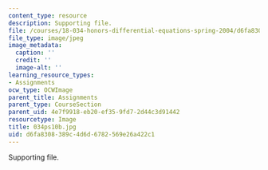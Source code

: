 ```yaml
---
content_type: resource
description: Supporting file.
file: /courses/18-034-honors-differential-equations-spring-2004/d6fa8308389c4d6d6782569e26a422c1_034ps10b.jpg
file_type: image/jpeg
image_metadata:
  caption: ''
  credit: ''
  image-alt: ''
learning_resource_types:
- Assignments
ocw_type: OCWImage
parent_title: Assignments
parent_type: CourseSection
parent_uid: 4e7f9918-eb20-ef35-9fd7-2d44c3d91442
resourcetype: Image
title: 034ps10b.jpg
uid: d6fa8308-389c-4d6d-6782-569e26a422c1
---
```

Supporting file.

